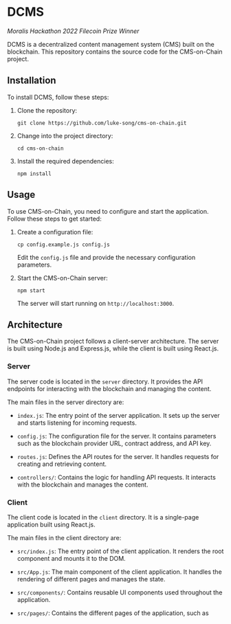 # DCMS

*Moralis Hackathon 2022 Filecoin Prize Winner* 

DCMS is a decentralized content management system (CMS) built on the blockchain. This repository contains the source code for the CMS-on-Chain project.

## Installation

To install DCMS, follow these steps:

1. Clone the repository:

   ```
   git clone https://github.com/luke-song/cms-on-chain.git
   ```

2. Change into the project directory:

   ```
   cd cms-on-chain
   ```

3. Install the required dependencies:

   ```
   npm install
   ```

## Usage

To use CMS-on-Chain, you need to configure and start the application. Follow these steps to get started:

1. Create a configuration file:

   ```
   cp config.example.js config.js
   ```

   Edit the `config.js` file and provide the necessary configuration parameters.

2. Start the CMS-on-Chain server:

   ```
   npm start
   ```

   The server will start running on `http://localhost:3000`.

## Architecture

The CMS-on-Chain project follows a client-server architecture. The server is built using Node.js and Express.js, while the client is built using React.js.

### Server

The server code is located in the `server` directory. It provides the API endpoints for interacting with the blockchain and managing the content.

The main files in the server directory are:

- `index.js`: The entry point of the server application. It sets up the server and starts listening for incoming requests.

- `config.js`: The configuration file for the server. It contains parameters such as the blockchain provider URL, contract address, and API key.

- `routes.js`: Defines the API routes for the server. It handles requests for creating and retrieving content.

- `controllers/`: Contains the logic for handling API requests. It interacts with the blockchain and manages the content.

### Client

The client code is located in the `client` directory. It is a single-page application built using React.js.

The main files in the client directory are:

- `src/index.js`: The entry point of the client application. It renders the root component and mounts it to the DOM.

- `src/App.js`: The main component of the client application. It handles the rendering of different pages and manages the state.

- `src/components/`: Contains reusable UI components used throughout the application.

- `src/pages/`: Contains the different pages of the application, such as
